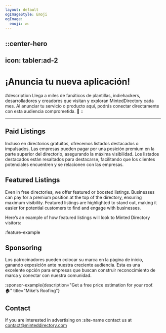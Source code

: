 ```yaml
---
layout: default
ogImageStyle: Emoji
ogImage:
  emoji: 💶
---
```


::center-hero
---
icon: tabler:ad-2
---
# ¡Anuncia tu nueva aplicación!

#description
Llega a miles de fanáticos de plantillas, indiehackers, desarrolladores y creadores que visitan y exploran MintedDirectory cada mes. Al anunciar tu servicio o producto aquí, podrás conectar directamente con esta audiencia comprometida. 🚀
::

---

## Paid Listings

Incluso en directorios gratuitos, ofrecemos listados destacados o impulsados. Las empresas pueden pagar por una posición premium en la parte superior del directorio, asegurando la máxima visibilidad. Los listados destacados están resaltados para destacarse, facilitando que los clientes potenciales encuentren y se relacionen con las empresas.


## Featured Listings

Even in free directories, we offer featured or boosted listings. Businesses can pay for a premium position at the top of the directory, ensuring maximum visibility. Featured listings are highlighted to stand out, making it easier for potential customers to find and engage with businesses.

Here’s an example of how featured listings will look to Minted Directory visitors:

:feature-example

## Sponsoring

Los patrocinadores pueden colocar su marca en la página de inicio, ganando exposición ante nuestra creciente audiencia. Esta es una excelente opción para empresas que buscan construir reconocimiento de marca y conectar con nuestra comunidad.

:sponsor-example{description="Get a free price estimation for your roof. 🏠" title="Mike's Roofing"}

## Contact

If you are interested in advertising on :site-name contact us at <contact@minteddirectory.com>



